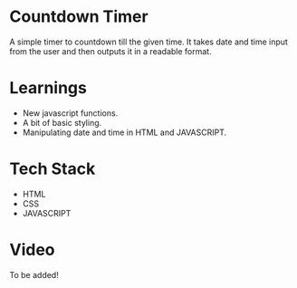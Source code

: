 # Countdown Timer

A simple timer to countdown till the given time.
It takes date and time input from the user and then outputs it in a readable format.

# Learnings
* New javascript functions.
* A bit of basic styling.
* Manipulating date and time in HTML and JAVASCRIPT.

# Tech Stack
* HTML
* CSS
* JAVASCRIPT

# Video
To be added!
